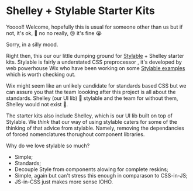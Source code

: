 # Shelley + Stylable Starter Kits

Yoooo!! Welcome, hopefully this is usual for someone other than us but if not, it's ok, 🥺 no no really, 😢 it's fine 😭

Sorry, in a silly mood.

Right then, this our our little dumping ground for [Stylable](https://stylable.io/) + Shelley starter kits. Stylable is fairly a understated CSS preprocessor , it's developed by web powerhouse Wix who have been working on some [Stylable examples](https://github.com/wixplosives/stylable-examples) which is worth checking out.

Wix might seem like an unlikely candidate for standards based CSS but we can assure you that the team loooking after this project is all about the standards. Shelley (our UI lib) 🥰 stylable and the team for without them, Shelley would not exist 🐣.

The starter kits also include Shelley, which is our UI lib built on top of Stylable. We _think_ that our way of using stylable caters for some of the thinking of that advice from stylable. Namely, removing the dependancies of forced nomenclatures thorughout component libraries.

Why do we love stylable so much?

- Simple;
- Standards;
- Decouple Style from components alowing for complete reskins;
- Simple, again but can't stress this enough in comparason to CSS-in-JS;
- JS-in-CSS just makes more sense IOHO.
